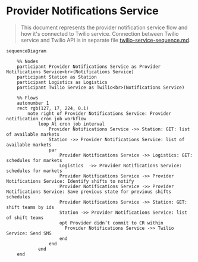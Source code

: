 # Provider Notifications Service

> This document represents the provider notification service flow and how it's connected to Twilio service.
> Connection between Twilio service and Twilio API is in separate file [twilio-service-sequence.md](./twilio-service-sequence.md).

```mermaid
sequenceDiagram

    %% Nodes
    participant Provider Notifications Service as Provider Notifications Service<br>(Notifications Service)
    participant Station as Station
    participant Logistics as Logistics
    participant Twilio Service as Twilio<br>(Notifications Service)

    %% Flows
    autonumber 1
    rect rgb(127, 17, 224, 0.1)
        note right of Provider Notifications Service: Provider notification cron job workflow
            loop At cron job interval
                Provider Notifications Service ->> Station: GET: list of available markets
                Station ->> Provider Notifications Service: list of available markets
                par
                    Provider Notifications Service ->> Logistics: GET: schedules for markets
                    Logistics  ->> Provider Notifications Service: schedules for markets
                    Provider Notifications Service ->> Provider Notifications Service: Identify shifts to notify
                    Provider Notifications Service ->> Provider Notifications Service: Save previous state for previous shifts schedules
                    Provider Notifications Service ->> Station: GET: shift teams by ids
                    Station ->> Provider Notifications Service: list of shift teams
                    opt Provider didn’t commit to CR within
                      Provider Notifications Service ->> Twilio Service: Send SMS
                    end
                end
            end
    end
```
